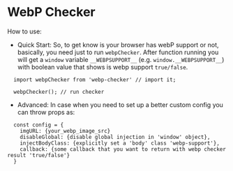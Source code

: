 # WebP Checker

How to use:
  - Quick Start:
   So, to get know is your browser has webP support or not, basically, you need just to run `webpChecker`. 
   After function running you will get a `window` variable `__WEBPSUPPORT__` (e.g. `window.__WEBPSUPPORT__`) with boolean value that shows is webp support `true/false`.
  ```
    import webpChecker from 'webp-checker' // import it;

    webpChecker(); // run checker
  ```

  - Advanced:
  In case when you need to set up a better custom config you can throw props as:
```
  const config = {
    imgURL: {your_webp_image_src}
    disableGlobal: {disable global injection in 'window' object},
    injectBodyClass: {explicitly set a 'body' class 'webp-support'},
    callback: {some callback that you want to return with webp checker result 'true/false'}
  }
```
